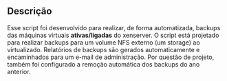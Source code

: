 ## Descrição
Esse script foi desenvolvido para realizar, de forma automatizada, backups das máquinas virtuais **ativas/ligadas** do xenserver. O script está projetado para realizar backups para um volume NFS externo (um storage) ao virtualizado. Relatórios de backups são gerados automaticamente e encaminhados para um e-mail de administração.
Por questão de projeto, também foi configurado a remoção automática dos backups do ano anterior.
